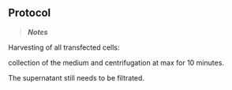 ﻿---
aimtask: Harvesting  
protocol: "-"
date: 2019-10-05  
participants: Eva Neugebauer
---    
## Protocol  
  
> _**Notes**_

  

Harvesting of all transfected cells:

collection of the medium and centrifugation at max for 10 minutes.

The supernatant still needs to be filtrated.
